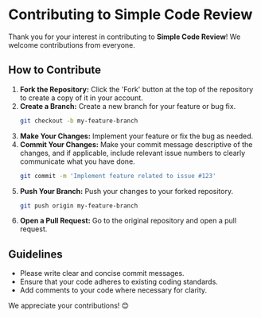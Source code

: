 # Contributing to Simple Code Review

Thank you for your interest in contributing to **Simple Code Review**! We welcome contributions from everyone.

## How to Contribute
1. **Fork the Repository:** Click the 'Fork' button at the top of the repository to create a copy of it in your account.
2. **Create a Branch:** Create a new branch for your feature or bug fix.
   ```bash
   git checkout -b my-feature-branch
   ```
3. **Make Your Changes:** Implement your feature or fix the bug as needed.
4. **Commit Your Changes:** Make your commit message descriptive of the changes, and if applicable, include relevant issue numbers to clearly communicate what you have done.
   ```bash
   git commit -m 'Implement feature related to issue #123'
   ```
5. **Push Your Branch:** Push your changes to your forked repository.
   ```bash
   git push origin my-feature-branch
   ```
6. **Open a Pull Request:** Go to the original repository and open a pull request.

## Guidelines
- Please write clear and concise commit messages.
- Ensure that your code adheres to existing coding standards.
- Add comments to your code where necessary for clarity.

We appreciate your contributions! 😊